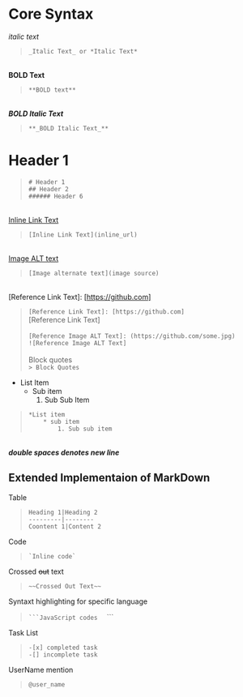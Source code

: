 # Core Syntax  

_italic text_  
> `_Italic Text_ or *Italic Text*`  

\
**BOLD Text**
> `**BOLD text**`  

\
**_BOLD Italic Text_**
> `**_BOLD Italic Text_**`  

# Header 1
> `# Header 1`  
> `## Header 2`  
> `###### Header 6`  

\
[Inline Link Text](https://github.com)
> `[Inline Link Text](inline_url)`  

\
[Image ALT text](https://github.com/some.jpg)
> `[Image alternate text](image source)`  

\
[Reference Link Text]: [https://github.com]  
> `[Reference Link Text]: [https://github.com]`  
> [Reference Link Text]  
\
>`[Reference Image ALT Text]: (https://github.com/some.jpg)`  
> `![Reference Image ALT Text]`  
\
>Block quotes  
>`> Block Quotes`  

* List Item
    * Sub item
        1. Sub Sub Item

>`*List item`  
>`    * sub item`  
> `        1. Sub sub item`  

\
**_double spaces denotes new line_**  

## Extended Implementaion of MarkDown

Table  
> `Heading 1|Heading 2`  
> `---------|--------`  
> `Coontent 1|Content 2`  

Code  
> `` `Inline code` ``  

Crossed ~~out~~ text  
> `~~Crossed Out Text~~`  

Syntaxt highlighting for specific language  

>`` ```JavaScript
> codes  
>`` ```  

Task List  
>`-[x] completed task`  
>`-[] incomplete task`  

UserName mention  
>`@user_name`  
